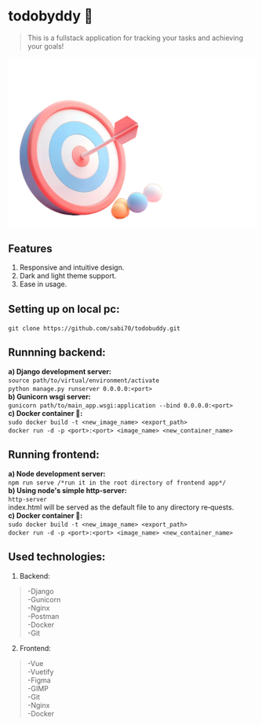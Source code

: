 # todobyddy :dart:
> This is a fullstack application for tracking your tasks and achieving your goals!

<div align='center'>
  <img src='./frontend/src/assets/dartboard.png' alt='todobyddy preview' max-height='250px' max-width='200px' />
</div>

## Features

1. Responsive and intuitive design.
2. Dark and light theme support.
3. Ease in usage.

## Setting up on local pc:
```git clone https://github.com/sabi70/todobuddy.git```<br />  

## Runnning backend:
**a) Django development server:**<br />
```source path/to/virtual/environment/activate```<br />
```python manage.py runserver 0.0.0.0:<port>```<br />
**b) Gunicorn wsgi server:**<br />
```gunicorn path/to/main_app.wsgi:application --bind 0.0.0.0:<port>```<br />
**c) Docker container :whale::**<br />
```sudo docker build -t <new_image_name> <export_path>```<br />
```docker run -d -p <port>:<port> <image_name> <new_container_name>```
## Running frontend:
**a) Node development server:**<br />
```npm run serve /*run it in the root directory of frontend app*/```<br />
**b) Using node's simple http-server:**<br />
```http-server```<br />
index.html will be served as the default  file  to  any  directory  re‐quests.<br />
**c) Docker container :whale::**<br />
```sudo docker build -t <new_image_name> <export_path>```<br />
```docker run -d -p <port>:<port> <image_name> <new_container_name>```

## Used technologies:
1) Backend:<br />
  > -Django<br />
  > -Gunicorn<br />
  > -Nginx<br />
  > -Postman<br />
  > -Docker<br />
  > -Git<br />
 2) Frontend:<br />
  > -Vue<br />
  > -Vuetify<br />
  > -Figma<br />
  > -GIMP<br />
  > -Git<br />
  > -Nginx<br />
  > -Docker<br />
